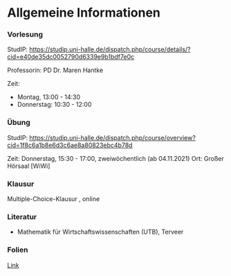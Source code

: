 # Allgemeine Informationen


### Vorlesung
StudIP: https://studip.uni-halle.de/dispatch.php/course/details/?cid=e40de35dc0052790d6339e9b1bdf7e0c

Professorin: PD Dr. Maren Hantke

Zeit: 

- Montag, 13:00 - 14:30
- Donnerstag: 10:30 - 12:00


### Übung
StudIP: https://studip.uni-halle.de/dispatch.php/course/overview?cid=1f8c6a1b8e6d3c6ae8a80823ebc4b78d

Zeit: Donnerstag, 15:30 - 17:00, zweiwöchentlich (ab 04.11.2021)
Ort: Großer Hörsaal [WiWi]



### Klausur

Multiple-Choice-Klausur ,  online

### Literatur

- Mathematik für Wirtschaftswissenschaften (UTB), Terveer



### Folien

[Link](https://raw.githubusercontent.com/skriptum/vwl1/main/VL_Mathe1/VL_Mathe.pdf)


